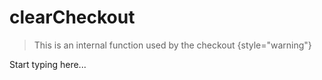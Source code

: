 # clearCheckout

<include from="Snippets-CheckoutAPI.md" element-id="snippet-header" />

> This is an internal function used by the checkout
{style="warning"}

Start typing here...